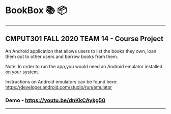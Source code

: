 # BookBox 📚 📦
***
## CMPUT301 FALL 2020 TEAM 14 - Course Project  
  
An Android application that allows users to list the books they own, loan them out to other users and borrow books from them. 

Note: In order to run the app,you would need an Android emulator installed on your system.

Instructions on Android emulators can be found here: https://developer.android.com/studio/run/emulator

### Demo - https://youtu.be/dnKkCAykg50

***
